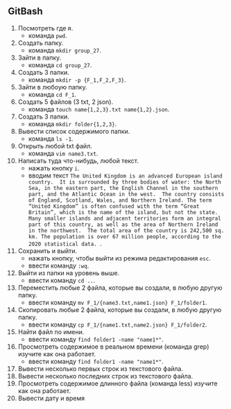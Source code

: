 ## GitBash

1. Посмотреть где я.
   * команда `pwd`.
2. Создать папку.
   * команда `mkdir group_27`.
3. Зайти в папку.
   * команда `cd group_27`.
5. Создать 3 папки.
   * команда `mkdir -p {F_1,F_2,F_3}`.
7. Зайти в любоую папку.
   * команда `cd F_1`.
9. Создать 5 файлов (3 txt, 2 json).
   * команда `touch name{1,2,3}.txt name{1,2}.json`.
11. Создать 3 папки.
    * команда `mkdir folder{1,2,3}`.
13. Вывести список содержимого папки.
    * команда `ls -1`.
15. Открыть любой txt файл.
    * команда `vim name3.txt`.
17. Написать туда что-нибудь, любой текст.
    * нажать кнопку `i`.
    * вводим текст `The United Kingdom is an advanced European island country. 
It is surrounded by three bodies of water: the North Sea, in the eastern part, the English Channel in the southern part, and the Atlantic Ocean in the west. 
The country consists of England, Scotland, Wales, and Northern Ireland. The term “United Kingdom” is often confused with the term “Great Britain”, which is the name of the island, but not the state. 
Many smaller islands and adjacent territories form an integral part of this country, as well as the area of Northern Ireland in the northwest. 
The total area of the country is 242,500 sq. km. The population is over 67 million people, according to the 2020 statistical data.
`.
19. Сохранить и выйти.
    * нажать кнопку, чтобы выйти из режима редактирования `esc`.
    * ввести команду `:wq`.
21. Выйти из папки на уровень выше.
    * ввести команду `cd ..`.
23. Переместить любые 2 файла, которые вы создали, в любую другую папку.
    * ввести команду `mv F_1/{name3.txt,name1.json} F_1/folder1`.
25. Скопировать любые 2 файла, которые вы создали, в любую другую папку.
    * ввести команду `cp F_1/{name1.txt,name2.json} F_1/folder2`.
27. Найти файл по имени.
    * ввести команду `find folder1 -name "name1*"`.
29. Просмотреть содержимое в реальном времени (команда grep) изучите как она работает.
    * ввести команду `find folder1 -name "name1*"`.
31. Вывести несколько первых строк из текстового файла.
32. Вывести несколько последних строк из текстового файла.
33. Просмотреть содержимое длинного файла (команда less) изучите как она работает.
34. Вывести дату и время
